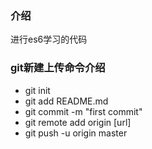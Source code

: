 ### 介绍
进行es6学习的代码



### git新建上传命令介绍
* git init
* git add README.md
* git commit -m "first commit"
* git remote add origin [url]
* git push -u origin master
